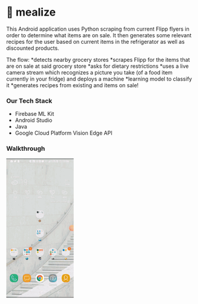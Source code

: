 # 🥙 mealize

This Android application uses Python scraping from current Flipp flyers in order to determine what items are on sale. It then generates some relevant recipes for the user based on current items in the refrigerator as well as discounted products. 

The flow: 
*detects nearby grocery stores
*scrapes Flipp for the items that are on sale at said grocery store
*asks for dietary restrictions
*uses a live camera stream which recognizes a picture you take (of a food item currently in your fridge) and deploys a machine *learning model to classify it
*generates recipes from existing and items on sale!

### Our Tech Stack 
* Firebase ML Kit
* Android Studio
* Java
* Google Cloud Platform Vision Edge API 

### Walkthrough

!["picture"](mealize.gif)
 
